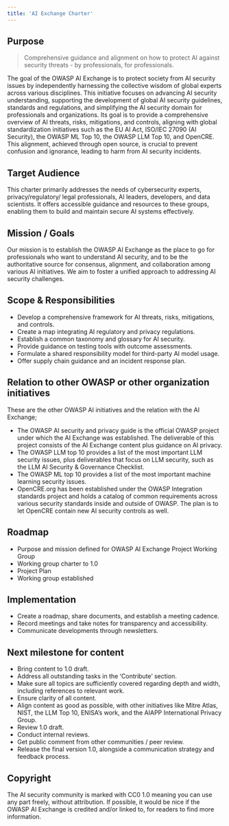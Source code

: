 ```yaml
---
title: 'AI Exchange Charter'
---
```

## Purpose
>Comprehensive guidance and alignment on how to protect AI against security threats - by professionals, for professionals.

The goal of the OWASP AI Exchange is to protect society from AI security issues by independently harnessing the collective wisdom of global experts across various disciplines. This initiative focuses on advancing AI security understanding, supporting the development of global AI security guidelines, standards and regulations, and simplifying the AI security domain for professionals and organizations. Its goal is to provide a comprehensive overview of AI threats, risks, mitigations, and controls, aligning with global standardization initiatives such as the EU AI Act, ISO/IEC 27090 (AI Security), the OWASP ML Top 10, the OWASP LLM Top 10, and OpenCRE. This alignment, achieved through open source, is crucial to prevent confusion and ignorance, leading to harm from AI security incidents.

## Target Audience
This charter primarily addresses the needs of cybersecurity experts, privacy/regulatory/ legal professionals, AI leaders, developers, and data scientists. It offers accessible guidance and resources to these groups, enabling them to build and maintain secure AI systems effectively.

## Mission / Goals 
Our mission is to establish the OWASP AI Exchange as the place to go for professionals who want to understand AI security, and to be the authoritative source for consensus, alignment, and collaboration among various AI initiatives. We aim to foster a unified approach to addressing AI security challenges.

## Scope & Responsibilities
- Develop a comprehensive framework for AI threats, risks, mitigations, and controls.
- Create a map integrating AI regulatory and privacy regulations.
- Establish a common taxonomy and glossary for AI security.
- Provide guidance on testing tools with outcome assessments.
- Formulate a shared responsibility model for third-party AI model usage.
- Offer supply chain guidance and an incident response plan.

## Relation to other OWASP or other organization initiatives
These are the other OWASP AI initiatives and the relation with the AI Exchange;
- The OWASP AI security and privacy guide is the official OWASP project under which the AI Exchange was established. The deliverable of this project consists of the AI Exchange content plus guidance on AI privacy.
- The OWASP LLM top 10 provides a list of the most important LLM security issues, plus deliverables that focus on LLM security, such as the LLM AI Security & Governance Checklist.
- The OWASP ML top 10 provides a list of the most important machine learning security issues.
- OpenCRE.org has been established under the OWASP Integration standards project and holds a catalog of common requirements across various security standards inside and outside of OWASP. The plan is to let OpenCRE contain new AI security controls as well.

## Roadmap
- Purpose and mission defined for OWASP AI Exchange Project Working Group
- Working group charter to 1.0
- Project Plan
- Working group established

## Implementation
- Create a roadmap, share documents, and establish a meeting cadence.
- Record meetings and take notes for transparency and accessibility.
- Communicate developments through newsletters.

## Next milestone for content
- Bring content to 1.0 draft.
- Address all outstanding tasks in the ‘Contribute’ section.
- Make sure all topics are sufficiently covered regarding depth and width, including references to relevant work.
- Ensure clarity of all content.
- Align content as good as possible, with other initiatives like Mitre Atlas, NIST, the LLM Top 10, ENISA’s work, and the AIAPP International Privacy Group.
- Review 1.0 draft.
- Conduct internal reviews.
- Get public comment from other communities / peer review.
- Release the final version 1.0, alongside a communication strategy and feedback process.

## Copyright 
The AI security community is marked with CC0 1.0 meaning you can use any part freely, without attribution. If possible, it would be nice if the OWASP AI Exchange is credited and/or linked to, for readers to find more information.
